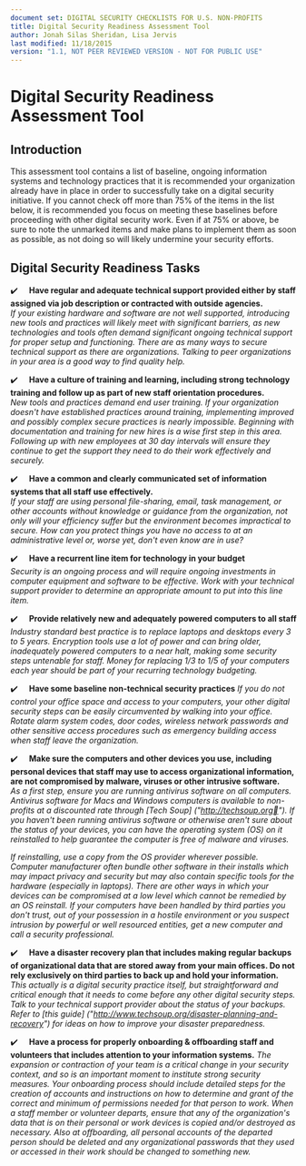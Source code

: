 ```yaml
---
document set: DIGITAL SECURITY CHECKLISTS FOR U.S. NON-PROFITS
title: Digital Security Readiness Assessment Tool
author: Jonah Silas Sheridan, Lisa Jervis
last modified: 11/18/2015
version: "1.1, NOT PEER REVIEWED VERSION - NOT FOR PUBLIC USE"
---
```


# Digital Security Readiness Assessment Tool
## Introduction
This assessment tool contains a list of baseline, ongoing information systems and technology practices that it is recommended your organization already have in place in order to successfully take on a digital security initiative. If you cannot check off more than 75% of the items in the list below, it is recommended you focus on meeting these baselines before proceeding with other digital security work. Even if at 75% or above, be sure to note the unmarked items and make plans to implement them as soon as possible, as not doing so will likely undermine your security efforts.

## Digital Security Readiness Tasks

:heavy_check_mark:&nbsp;&nbsp;&nbsp;&nbsp;&nbsp;**Have regular and adequate technical support provided either by staff assigned via job description or contracted with outside agencies.**  
*If your existing hardware and software are not well supported, introducing new tools and practices will likely meet with significant barriers, as new technologies and tools often demand significant ongoing technical support for proper setup and functioning. There are as many ways to secure technical support as there are organizations. Talking to peer organizations in your area is a good way to find quality help.*

:heavy_check_mark:&nbsp;&nbsp;&nbsp;&nbsp;&nbsp;**Have a culture of training and learning, including strong technology training and follow up as part of new staff orientation procedures.**  
*New tools and practices demand end user training. If your organization doesn't have established practices around training, implementing improved and possibly complex secure practices is nearly impossible. Beginning with documentation and training for new hires is a wise first step in this area. Following up with new employees at 30 day intervals will ensure they continue to get the support they need to do their work effectively and securely.*

:heavy_check_mark:&nbsp;&nbsp;&nbsp;&nbsp;&nbsp;**Have a common and clearly communicated set of information systems that all staff use effectively.**  
*If your staff are using personal file-sharing, email, task management, or other accounts without knowledge or guidance from the organization, not only will your efficiency suffer but the environment becomes impractical to secure. How can you protect things you have no access to at an administrative level or, worse yet, don't even know are in use?*

:heavy_check_mark:&nbsp;&nbsp;&nbsp;&nbsp;&nbsp;**Have a recurrent line item for technology in your budget**  
*Security is an ongoing process and will require ongoing investments in computer equipment and software to be effective. Work with your technical support provider to determine an appropriate amount to put into this line item.*

:heavy_check_mark:&nbsp;&nbsp;&nbsp;&nbsp;&nbsp;**Provide relatively new and adequately powered computers to all staff**  
*Industry standard best practice is to replace laptops and desktops every 3 to 5 years. Encryption tools use a lot of power and can bring older, inadequately powered computers to a near halt, making some security steps untenable for staff. Money for replacing 1/3 to 1/5 of your computers each year should be part of your recurring technology budgeting.*

:heavy_check_mark:&nbsp;&nbsp;&nbsp;&nbsp;&nbsp;**Have some baseline non-technical security practices**
*If you do not control your office space and access to your computers, your other digital security steps can be easily circumvented by walking into your office. Rotate alarm system codes, door codes, wireless network passwords and other sensitive access procedures such as emergency building access when staff leave the organization.*

:heavy_check_mark:&nbsp;&nbsp;&nbsp;&nbsp;&nbsp;**Make sure the computers and other devices you use, including personal devices that staff may use to access organizational information, are not compromised by malware, viruses or other intrusive software.**  
*As a first step, ensure you are running antivirus software on all computers. Antivirus software for Macs and Windows computers is available to non-profits at a discounted rate through [Tech Soup] ("http://techsoup.org"). If you haven't been running antivirus software or otherwise aren't sure about the status of your devices, you can have the operating system (OS) on it reinstalled to help guarantee
the computer is free of malware and viruses.*

*If reinstalling, use a copy from the OS provider wherever possible. Computer manufacturer often bundle other software in their installs which may impact privacy and security but may also contain specific tools for the hardware (especially in laptops). There are other ways in which your devices can be compromised at a low level which cannot be remedied by an OS reinstall. If your computers have been handled by third parties you don't trust, out of your possession in a hostile environment or you suspect intrusion by powerful or well resourced entities, get a new computer and call a security professional.*

:heavy_check_mark:&nbsp;&nbsp;&nbsp;&nbsp;&nbsp;**Have a disaster recovery plan that includes making regular backups of organizational data that are stored away from your main offices. Do not rely exclusively on third parties to back up and hold your information.**  
*This actually is a digital security practice itself, but straightforward and critical enough that it needs to come before any other digital security steps. Talk to your technical support provider about the status of your backups. Refer to [this guide] ("http://www.techsoup.org/disaster-planning-and-recovery") for ideas on how to  improve your disaster preparedness.*

:heavy_check_mark:&nbsp;&nbsp;&nbsp;&nbsp;&nbsp;**Have a process for properly onboarding & offboarding staff and volunteers that includes attention to your information systems.**
*The expansion or contraction of your team is a critical change in your security context, and so is an important moment to institute strong security measures. Your onboarding process should include detailed steps for the creation of accounts and instructions on how to determine and grant of the correct and minimum of permissions needed for that person to work. When a staff member or volunteer departs, ensure that any of the organization's data that is on their personal or work devices is copied and/or destroyed as necessary. Also at offboarding, all personal accounts of the departed person should be deleted and any organizational passwords that they used or accessed in their work should be changed to something new.*
